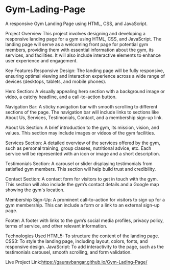 # Gym-Lading-Page
A responsive Gym Landing Page using HTML, CSS, and JavaScript. 

Project Overview
This project involves designing and developing a responsive landing page for a gym using HTML, CSS, and JavaScript. The landing page will serve as a welcoming front page for potential gym members, providing them with essential information about the gym, its services, and facilities. It will also include interactive elements to enhance user experience and engagement.

Key Features
Responsive Design: The landing page will be fully responsive, ensuring optimal viewing and interaction experience across a wide range of devices (desktops, tablets, and mobile phones).

Hero Section: A visually appealing hero section with a background image or video, a catchy headline, and a call-to-action button.

Navigation Bar: A sticky navigation bar with smooth scrolling to different sections of the page. The navigation bar will include links to sections like About Us, Services, Testimonials, Contact, and a membership sign-up link.

About Us Section: A brief introduction to the gym, its mission, vision, and values. This section may include images or videos of the gym facilities.

Services Section: A detailed overview of the services offered by the gym, such as personal training, group classes, nutritional advice, etc. Each service will be represented with an icon or image and a short description.

Testimonials Section: A carousel or slider displaying testimonials from satisfied gym members. This section will help build trust and credibility.

Contact Section: A contact form for visitors to get in touch with the gym. This section will also include the gym’s contact details and a Google map showing the gym's location.

Membership Sign-Up: A prominent call-to-action for visitors to sign up for a gym membership. This can include a form or a link to an external sign-up page.


Footer: A footer with links to the gym’s social media profiles, privacy policy, terms of service, and other relevant information.

Technologies Used
HTML5: To structure the content of the landing page.
CSS3: To style the landing page, including layout, colors, fonts, and responsive design.
JavaScript: To add interactivity to the page, such as the testimonials carousel, smooth scrolling, and form validation.


Live Project Link:https://gauravbangar.github.io/Gym-Lading-Page/

